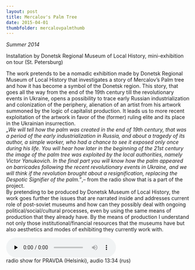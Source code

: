 ```yaml
---
layout: post
title: Mercalov's Palm Tree
date: 2015-04-01
thumbfolder: mercalovpalmthumb
---
```

*Summer 2014*

Installation by Donetsk Regional Museum of Local History, mini-exhibition on tour (St. Petersburg)

The work pretends to be a nomadic exhibition made by Donetsk Regional Museum of Local History that investigates a story of Mercalov’s Palm tree and how it has become a symbol of the Donetsk region. This story, that goes all the way from the end of the 19th century till the revolutionary events in Ukraine, opens a possibility to trace early Russian industrialization and colonization of the periphery, alienation of an artist from his artwork summoned by the logic of capitalist production. It leads us to more recent exploitation of the artwork in favor of the (former) ruling elite and its place in the Ukrainian insurrection.   
*„We will tell how the palm was created in the end of 19th century, that was a period of the early industrialization in Russia, and about a tragedy of its author, a simple worker, who had a chance to see it exposed only once during his life. You will hear how later in the beginning of the 21st century the image of the palm tree was exploited by the local authorities, namely Victor Yanukovich. In the final part you will know how the palm appeared on barricades following the recent revolutionary events in Ukraine, and we will think if the revolution brought about a resignification, replacing the Despotic Signifier of the palm.”*,– from the radio show that is a part of the project.   
By pretending to be produced by Donetsk Museum of Local History, the work goes further the issues that are narrated inside and addresses current role of post-soviet museums and how can they possibly deal with ongoing political/social/cultural processes, even by using the same means of production that they already have. By the means of production I understand not only those institutional/financial resources that the museums have but also aesthetics and modes of exhibiting they currently work with.

<audio class="audio" src="/images/mercalovpalm/mercalov_background_196.mp3" preload="none" controls></audio>    
radio show for PRAVDA (Helsinki), audio 13:34 (rus)

